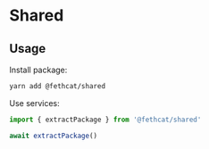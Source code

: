 # Shared

## Usage

Install package:

```bash
yarn add @fethcat/shared
```

Use services:

```typescript
import { extractPackage } from '@fethcat/shared'

await extractPackage()
```
